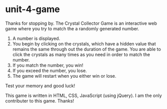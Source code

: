 # unit-4-game

Thanks for stopping by. The Crystal Collector Game is an interactive web game where you try to match the a randomly generated number. 

1. A number is displayed. 
2. You begin by clicking on the crystals, which have a hidden value that remains the same through out the duration of the game. You are able to click the crystals as many times as you need in order to match the number. 
3. If you match the number, you win! 
4. If you exceed the number, you lose. 
5. The game will restart when you either win or lose. 

Test your memory and good luck!

This game is written in HTML, CSS, JavaScript (using jQuery). I am the only contributer to this game. Thanks!